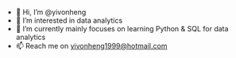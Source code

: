 - 👋 Hi, I’m @yivonheng
- 👀 I’m interested in data analytics
- 🌱 I’m currently mainly focuses on learning Python & SQL for data analytics 
- 📫 Reach me on yivonheng1999@hotmail.com

<!---
yivonheng/yivonheng is a ✨ special ✨ repository because its `README.md` (this file) appears on your GitHub profile.
You can click the Preview link to take a look at your changes.
--->

